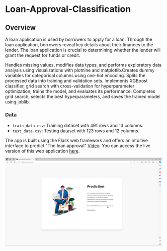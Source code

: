 # Loan-Approval-Classification

## Overview

A loan application is used by borrowers to apply for a loan. Through the loan application, borrowers reveal key details about their finances to the lender. The loan application is crucial to determining whether the lender will grant the request for funds or credit.

Handles missing values, modifies data types, and performs exploratory data analysis using visualizations with plotnine and matplotlib.Creates dummy variables for categorical columns using one-hot encoding. Splits the processed data into training and validation sets. Implements XGBoost classifier, grid search with cross-validation for hyperparameter optimization, trains the model, and evaluates its performance. Completes grid search, selects the best hyperparameters, and saves the trained model using joblib.

### Data

- `train_data.csv`: Training dataset with 491 rows and 13 columns.
- `test_data.csv`: Testing dataset with 123 rows and 12 columns.

The app is built using the Flask web framework and offers an intuitive interface to predict "The loan approval" [Video](https://drive.google.com/file/d/1lrQCTtX7gCn_gm1dos9EJhVMYXeGRw1b/view?usp=sharing). You can access the live version of this web application [here](https://airlinedelays.azurewebsites.net/).

![Image Alt Text](https://github.com/ThaminduSulakshana/Loan-Approval-Classification/blob/main/Screenshot%20(354).png)
